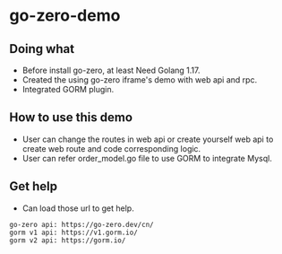 # go-zero-demo

## Doing what
- Before install go-zero, at least Need Golang 1.17.
- Created the using go-zero iframe's demo with web api and rpc.
- Integrated GORM plugin.

## How to use this demo
- User can change the routes in web api or create yourself web api to create web route and code corresponding logic.
- User can refer order_model.go file to use GORM to integrate Mysql.

## Get help
- Can load those url to get help. 
```cassandraql
go-zero api: https://go-zero.dev/cn/
gorm v1 api: https://v1.gorm.io/
gorm v2 api: https://gorm.io/
```